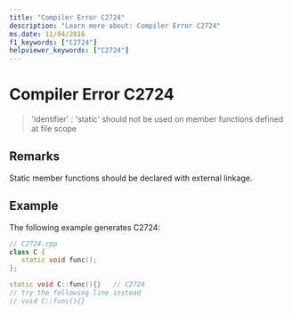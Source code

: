 ```yaml
---
title: "Compiler Error C2724"
description: "Learn more about: Compiler Error C2724"
ms.date: 11/04/2016
f1_keywords: ["C2724"]
helpviewer_keywords: ["C2724"]
---
```

# Compiler Error C2724

> 'identifier' : 'static' should not be used on member functions defined at file scope

## Remarks

Static member functions should be declared with external linkage.

## Example

The following example generates C2724:

```cpp
// C2724.cpp
class C {
   static void func();
};

static void C::func(){}   // C2724
// try the following line instead
// void C::func(){}
```

